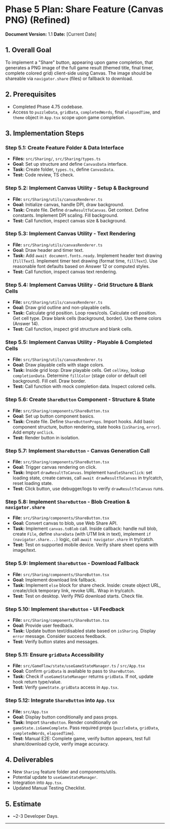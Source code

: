 # Phase 5 Plan: Share Feature (Canvas PNG) (Refined)

**Document Version:** 1.1
**Date:** [Current Date]

## 1. Overall Goal

To implement a "Share" button, appearing upon game completion, that generates a PNG image of the full game result (themed title, final timer, complete colored grid) client-side using Canvas. The image should be shareable via `navigator.share` (files) or fallback to download.

## 2. Prerequisites

*   Completed Phase 4.75 codebase.
*   Access to `puzzleData`, `gridData`, `completedWords`, final `elapsedTime`, and `theme` object in `App.tsx` scope upon game completion.

## 3. Implementation Steps

### Step 5.1: Create Feature Folder & Data Interface

*   **Files:** `src/Sharing/`, `src/Sharing/types.ts`
*   **Goal:** Set up structure and define `CanvasData` interface.
*   **Task:** Create folder, `types.ts`, define `CanvasData`.
*   **Test:** Code review, TS check.

### Step 5.2: Implement Canvas Utility - Setup & Background

*   **File:** `src/Sharing/utils/canvasRenderer.ts`
*   **Goal:** Initialize canvas, handle DPI, draw background.
*   **Task:** Create file. Define `drawResultToCanvas`. Get context. Define constants. Implement DPI scaling. Fill background.
*   **Test:** Call function, inspect canvas size & background.

### Step 5.3: Implement Canvas Utility - Text Rendering

*   **File:** `src/Sharing/utils/canvasRenderer.ts`
*   **Goal:** Draw header and timer text.
*   **Task:** Add `await document.fonts.ready`. Implement header text drawing (`fillText`). Implement timer text drawing (format time, `fillText`). Use reasonable font defaults based on Answer 12 or computed styles.
*   **Test:** Call function, inspect canvas text rendering.

### Step 5.4: Implement Canvas Utility - Grid Structure & Blank Cells

*   **File:** `src/Sharing/utils/canvasRenderer.ts`
*   **Goal:** Draw grid outline and non-playable cells.
*   **Task:** Calculate grid position. Loop rows/cols. Calculate cell position. Get cell type. Draw blank cells (background, border). Use theme colors (Answer 14).
*   **Test:** Call function, inspect grid structure and blank cells.

### Step 5.5: Implement Canvas Utility - Playable & Completed Cells

*   **File:** `src/Sharing/utils/canvasRenderer.ts`
*   **Goal:** Draw playable cells with stage colors.
*   **Task:** Inside grid loop: Draw playable cells. Get `cellKey`, lookup `completionData`. Determine `fillColor` (stage color or default cell background). Fill cell. Draw border.
*   **Test:** Call function with mock completion data. Inspect colored cells.

### Step 5.6: Create `ShareButton` Component - Structure & State

*   **File:** `src/Sharing/components/ShareButton.tsx`
*   **Goal:** Set up button component basics.
*   **Task:** Create file. Define `ShareButtonProps`. Import hooks. Add basic component structure, button rendering, state hooks (`isSharing`, `error`). Add empty `onClick`.
*   **Test:** Render button in isolation.

### Step 5.7: Implement `ShareButton` - Canvas Generation Call

*   **File:** `src/Sharing/components/ShareButton.tsx`
*   **Goal:** Trigger canvas rendering on click.
*   **Task:** Import `drawResultToCanvas`. Implement `handleShareClick`: set loading state, create canvas, call `await drawResultToCanvas` in try/catch, reset loading state.
*   **Test:** Click button, use debugger/logs to verify `drawResultToCanvas` runs.

### Step 5.8: Implement `ShareButton` - Blob Creation & `navigator.share`

*   **File:** `src/Sharing/components/ShareButton.tsx`
*   **Goal:** Convert canvas to blob, use Web Share API.
*   **Task:** Implement `canvas.toBlob` call. Inside callback: handle null blob, create `File`, define `shareData` (with UTM link in text), implement `if (navigator.share...)` logic, call `await navigator.share` in try/catch.
*   **Test:** Test on supported mobile device. Verify share sheet opens with image/text.

### Step 5.9: Implement `ShareButton` - Download Fallback

*   **File:** `src/Sharing/components/ShareButton.tsx`
*   **Goal:** Implement download link fallback.
*   **Task:** Implement `else` block for share check. Inside: create object URL, create/click temporary link, revoke URL. Wrap in try/catch.
*   **Test:** Test on desktop. Verify PNG download starts. Check file.

### Step 5.10: Implement `ShareButton` - UI Feedback

*   **File:** `src/Sharing/components/ShareButton.tsx`
*   **Goal:** Provide user feedback.
*   **Task:** Update button text/disabled state based on `isSharing`. Display `error` message. Consider success feedback.
*   **Test:** Verify button states and messages.

### Step 5.11: Ensure `gridData` Accessibility

*   **File:** `src/GameFlow/state/useGameStateManager.ts` / `src/App.tsx`
*   **Goal:** Confirm `gridData` is available to pass to `ShareButton`.
*   **Task:** Check if `useGameStateManager` returns `gridData`. If not, update hook return type/value.
*   **Test:** Verify `gameState.gridData` access in `App.tsx`.

### Step 5.12: Integrate `ShareButton` into `App.tsx`

*   **File:** `src/App.tsx`
*   **Goal:** Display button conditionally and pass props.
*   **Task:** Import `ShareButton`. Render conditionally on `gameState.isGameComplete`. Pass required props (`puzzleData`, `gridData`, `completedWords`, `elapsedTime`).
*   **Test:** Manual E2E: Complete game, verify button appears, test full share/download cycle, verify image accuracy.

## 4. Deliverables

*   New `Sharing` feature folder and components/utils.
*   Potential update to `useGameStateManager`.
*   Integration into `App.tsx`.
*   Updated Manual Testing Checklist.

## 5. Estimate

*   ~2-3 Developer Days.

---